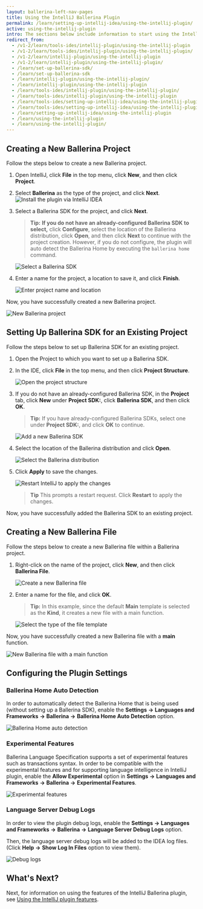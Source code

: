 ```yaml
---
layout: ballerina-left-nav-pages
title: Using the IntelliJ Ballerina Plugin
permalink: /learn/setting-up-intellij-idea/using-the-intellij-plugin/
active: using-the-intellij-plugin
intro: The sections below include information to start using the IntelliJ Ballerina plugin after installing it.
redirect_from:
  - /v1-2/learn/tools-ides/intellij-plugin/using-the-intellij-plugin
  - /v1-2/learn/tools-ides/intellij-plugin/using-the-intellij-plugin/
  - /v1-2/learn/intellij-plugin/using-the-intellij-plugin
  - /v1-2/learn/intellij-plugin/using-the-intellij-plugin/
  - /learn/set-up-ballerina-sdk/
  - /learn/set-up-ballerina-sdk
  - /learn/intellij-plugin/using-the-intellij-plugin/
  - /learn/intellij-plugin/using-the-intellij-plugin
  - /learn/tools-ides/intellij-plugin/using-the-intellij-plugin/
  - /learn/tools-ides/intellij-plugin/using-the-intellij-plugin
  - /learn/tools-ides/setting-up-intellij-idea/using-the-intellij-plugin
  - /learn/tools-ides/setting-up-intellij-idea/using-the-intellij-plugin/
  - /learn/setting-up-intellij-idea/using-the-intellij-plugin
  - /learn/using-the-intellij-plugin
  - /learn/using-the-intellij-plugin/
---
```


## Creating a New Ballerina Project

Follow the steps below to create a new Ballerina project.

1. Open IntelliJ, click **File** in the top menu, click **New**, and then click **Project**.

2. Select **Ballerina** as the type of the project, and click **Next**.
![Install the plugin via IntelliJ IDEA](/learn/images/select-project-type.png)

3. Select a Ballerina SDK for the project, and click **Next**.

    >**Tip:** **If you do not have an already-configured Ballerina SDK to select,** click **Configure**, select the location of the Ballerina distribution, click **Open**, and then click **Next** to continue with the project creation. However, if you do not configure, the plugin will auto detect the Ballerina Home by executing the `ballerina home` command.

    ![Select a Ballerina SDK](/learn/images/select-sdk.png)
   
4. Enter a name for the project, a location to save it, and click **Finish**.

    ![Enter project name and location](/learn/images/enter-project-name-and-location.png)

Now, you have successfully created a new Ballerina project.

![New Ballerina project](/learn/images/new-ballerina-project.png)

## Setting Up Ballerina SDK for an Existing Project

Follow the steps below to set up Ballerina SDK for an existing project.

1. Open the Project to which you want to set up a Ballerina SDK.
2. In the IDE, click **File** in the top menu, and then click **Project Structure**.

    ![Open the project structure](/learn/images/open-project-structure.png)
3. If you do not have an already-configured Ballerina SDK, in the **Project** tab, click **New** under **Project SDK:**, click **Ballerina SDK**, and then click **OK**. 

    >**Tip:** If you have already-configured Ballerina SDKs, select one under **Project SDK:**, and click **OK** to continue.

    ![Add a new Ballerina SDK](/learn/images/add-new-sdk.png)
4. Select the location of the Ballerina distribution and click **Open**.

    ![Select the Ballerina distribution](/learn/images/select-ballerina-distribution.png)
5. Click **Apply** to save the changes.

    ![Restart IntelliJ to apply the changes](/learn/images/apply-changes.png)

    >**Tip** This prompts a restart request. Click **Restart** to apply the changes.

 Now, you have successfully added the Ballerina SDK to an existing project.

## Creating a New Ballerina File

Follow the steps below to create a new Ballerina file within a Ballerina project.

1. Right-click on the name of the project, click **New**, and then click **Ballerina File**.

    ![Create a new Ballerina file](/learn/images/create-new-ballerina-file.png)

2. Enter a name for the file, and click **OK**. 

    > **Tip:** In this example, since the default **Main** template is selected as the **Kind**, it creates a new file with a main function.

    ![Select the type of the file template](/learn/images/select-file-kind.png)

Now, you have successfully created a new Ballerina file with a **main** function.

![New Ballerina file with a main function](/learn/images/new-ballerina-file-with-main-function.png)

## Configuring the Plugin Settings

### Ballerina Home Auto Detection

In order to automatically detect the Ballerina Home that is being used (without setting up a Ballerina SDK), enable the **Settings** **->** **Languages and Frameworks** **->** **Ballerina** **->** **Ballerina Home Auto Detection** option.

![Ballerina Home auto detection](/learn/images/auto-detection.png)

### Experimental Features

Ballerina Language Specification supports a set of experimental features such as transactions syntax. In order to be compatible with the experimental features and for supporting language intelligence in IntelliJ plugin, enable the **Allow Experimental** option in **Settings** **->** **Languages and Frameworks** **->** **Ballerina** **->** **Experimental Features**.

![Experimental features](/learn/images/experimental-features.png)

### Language Server Debug Logs

In order to view the plugin debug logs, enable the **Settings** **->** **Languages and Frameworks** **->** **Ballerina** **->** **Language Server Debug Logs** option.

Then, the language server debug logs will be added to the IDEA log files. (Click **Help** **->** **Show Log In Files** option to view them).

![Debug logs](/learn/images/debug-logs.png)

## What's Next?

 Next, for information on using the features of the IntelliJ Ballerina plugin, see [Using the IntelliJ plugin features](/learn/intellij-plugin/using-intellij-plugin-features).
 


 
